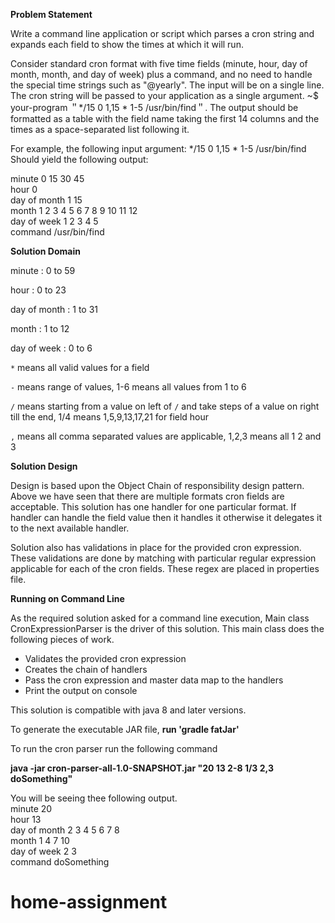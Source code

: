 **Problem Statement**

Write a command line application or script which parses a cron string and expands each field
to show the times at which it will run. 

Consider standard cron format with five time fields (minute, hour, day of month, month, and day of week) plus a command, and no need to handle the special
time strings such as "@yearly". The input will be on a single line. The cron string will be passed to your application as a single argument.
~$ your-program ＂*/15 0 1,15 * 1-5 /usr/bin/find＂. The output should be formatted as a table with the field name taking the first 14 columns and
the times as a space-separated list following it.

For example, the following input argument: */15 0 1,15 * 1-5 /usr/bin/find
Should yield the following output:

minute 0 15 30 45<br>
hour 0<br>
day of month 1 15<br>
month 1 2 3 4 5 6 7 8 9 10 11 12<br>
day of week 1 2 3 4 5<br>
command /usr/bin/find<br>


**Solution Domain**

minute : 0 to 59

hour   : 0 to 23

day of month : 1 to 31

month  : 1 to 12

day of week : 0 to 6

`*` means all valid values for a field

`-` means range of values, 1-6 means all values from 1 to 6

`/` means starting from a value on left of `/` and take steps of a value on right till the end, 1/4 means 1,5,9,13,17,21 for field hour

`,` means all comma separated values are applicable, 1,2,3 means all 1 2 and 3


**Solution Design**

Design is based upon the Object Chain of responsibility design pattern. Above we have seen that there are multiple formats cron fields are acceptable.
This solution has one handler for one particular format. If handler can handle the field value then it handles it otherwise it delegates it to the next available handler.

Solution also has validations in place for the provided cron expression. These validations are done by matching with particular regular expression applicable for each of the cron fields.
These regex are placed in properties file.

**Running on Command Line**

As the required solution asked for a command line execution, Main class CronExpressionParser is the driver of this solution.
This main class does the following pieces of work.

* Validates the provided cron expression
* Creates the chain of handlers
* Pass the cron expression and master data map to the handlers 
* Print the output on console

This solution is compatible with java 8 and later versions.

To generate the executable JAR file, **run 'gradle fatJar'**

To run the cron parser run the following command

**java -jar cron-parser-all-1.0-SNAPSHOT.jar "20 13 2-8 1/3 2,3 doSomething"**

You will be seeing thee following output.<br/>
minute        20<br/>
hour          13<br/>
day of month  2 3 4 5 6 7 8<br/>
month         1 4 7 10<br/>
day of week   2 3<br/>
command       doSomething<br/>





# home-assignment
